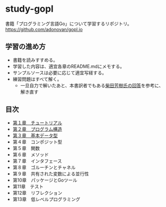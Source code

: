 # study-gopl
書籍「プログラミング言語Go」について学習するリポジトリ。   
https://github.com/adonovan/gopl.io

## 学習の進め方
- 書籍を読みすすめる。
- 学習した内容は、適宜各章のREADME.mdにメモする。
- サンプルソースは必要に応じて適宜写経する。
- 練習問題はすべて解く。
  - 一旦自力で解いたあと、本書訳者でもある[柴田芳樹氏の回答](https://github.com/YoshikiShibata/gpl)を参考に、解き直す

## 目次
- [第１章　チュートリアル](https://github.com/nesheep5/study-gopl/blob/master/ch01)
- [第２章　プログラム構造](https://github.com/nesheep5/study-gopl/tree/master/ch02)
- [第３章　基本データ型](https://github.com/nesheep5/study-gopl/tree/master/ch03)
- 第４章　コンポジット型
- 第５章　関数
- 第６章　メソッド
- 第７章　インタフェース
- 第８章　ゴルーチンとチャネル
- 第９章　共有された変数による並行性
- 第10章　パッケージとGoツール
- 第11章　テスト
- 第12章　リフレクション
- 第13章　低レベルプログラミング
